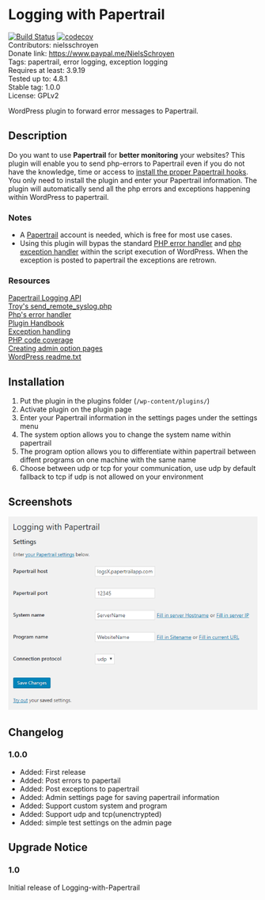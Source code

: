 # Logging with Papertrail
[![Build Status](https://travis-ci.org/nielsschroyen/Logging-with-Papertrail.svg?branch=master)](https://travis-ci.org/nielsschroyen/Logging-with-Papertrail)
[![codecov](https://codecov.io/gh/nielsschroyen/Logging-with-Papertrail/branch/master/graph/badge.svg)](https://codecov.io/gh/nielsschroyen/Logging-with-Papertrail)  
Contributors: nielsschroyen  
Donate link: https://www.paypal.me/NielsSchroyen  
Tags: papertrail, error logging, exception logging  
Requires at least: 3.9.19  
Tested up to: 4.8.1  
Stable tag: 1.0.0  
License: GPLv2

WordPress plugin to forward error messages to Papertrail.

## Description
Do you want to use **Papertrail** for **better monitoring** your websites? This plugin will enable you to send php-errors to Papertrail even if you do not have the knowledge, time or access to [install the proper Papertrail hooks](http://help.papertrailapp.com/kb/configuration/configuring-centralized-logging-from-php-apps/). You only need to install the plugin and enter your Papertrail information. The plugin will automatically send all the php errors and exceptions happening within WordPress to papertrail.

### Notes
- A [Papertrail](https://https://papertrailapp.com/) account is needed, which is free for most use cases.
- Using this plugin will bypas the standard [PHP error handler](http://php.net/manual/en/function.set-error-handler.php) and [php exception handler](http://php.net/manual/en/function.set-exception-handler.php) within the script execution of WordPress. When the exception is posted to papertrail the exceptions are retrown.  

### Resources
[Papertrail Logging API](https://github.com/sc0ttkclark/papertrail)  
[Troy's send_remote_syslog.php](https://gist.github.com/troy/2220679)  
[Php's error handler](http://php.net/manual/en/function.set-error-handler.php)  
[Plugin Handbook](https://developer.wordpress.org/plugins)  
[Exception handling](https://stackoverflow.com/questions/5551668/what-are-the-best-practices-for-catching-and-re-throwing-exceptions)  
[PHP code coverage](https://github.com/codecov/example-php)  
[Creating admin option pages](https://codex.wordpress.org/Creating_Options_Pages)  
[WordPress readme.txt](https://github.com/codecov/example-php)

## Installation
 1. Put the plugin in the plugins folder (`/wp-content/plugins/`)
 2. Activate plugin on the plugin page
 3. Enter your Papertrail information in the settings pages under the settings menu
 4. The system option allows you to change the system name within papertrail
 5. The program option allows you to differentiate within papertrail between diffent programs on one machine with the same name
 6. Choose between udp or tcp for your communication, use udp by default fallback to tcp if udp is not allowed on your environment

## Screenshots
![1 Admin settings page](assets/screenshot-1.png?raw=true "Admin settings page, running with WordPress 4.8 here")

## Changelog
### 1.0.0
- Added: First release
- Added: Post errors to papertail
- Added: Post exceptions to papertrail
- Added: Admin settings page for saving papertrail information
- Added: Support custom system and program
- Added: Support udp and tcp(unenctrypted)
- Added: simple test settings on the admin page

## Upgrade Notice
### 1.0
Initial release of Logging-with-Papertrail
